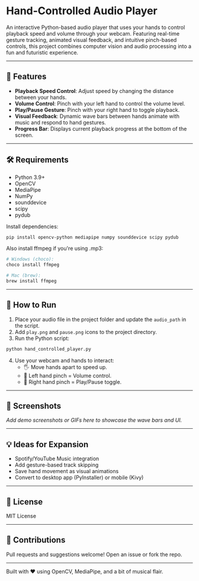 # Hand-Controlled Audio Player

An interactive Python-based audio player that uses your hands to control playback speed and volume through your webcam. Featuring real-time gesture tracking, animated visual feedback, and intuitive pinch-based controls, this project combines computer vision and audio processing into a fun and futuristic experience.

---

## 🎯 Features

- **Playback Speed Control**: Adjust speed by changing the distance between your hands.
- **Volume Control**: Pinch with your left hand to control the volume level.
- **Play/Pause Gesture**: Pinch with your right hand to toggle playback.
- **Visual Feedback**: Dynamic wave bars between hands animate with music and respond to hand gestures.
- **Progress Bar**: Displays current playback progress at the bottom of the screen.

---

## 🛠️ Requirements

- Python 3.9+
- OpenCV
- MediaPipe
- NumPy
- sounddevice
- scipy
- pydub

Install dependencies:

```bash
pip install opencv-python mediapipe numpy sounddevice scipy pydub
```

Also install ffmpeg if you're using .mp3:

```bash
# Windows (choco):
choco install ffmpeg

# Mac (brew):
brew install ffmpeg
```

---

## 🚀 How to Run

1. Place your audio file in the project folder and update the `audio_path` in the script.
2. Add `play.png` and `pause.png` icons to the project directory.
3. Run the Python script:

```bash
python hand_controlled_player.py
```

4. Use your webcam and hands to interact:
   - 🖐️ Move hands apart to speed up.
   - 🤏 Left hand pinch = Volume control.
   - 🤏 Right hand pinch = Play/Pause toggle.

---

## 📸 Screenshots

*Add demo screenshots or GIFs here to showcase the wave bars and UI.*

---

## 💡 Ideas for Expansion

- Spotify/YouTube Music integration
- Add gesture-based track skipping
- Save hand movement as visual animations
- Convert to desktop app (PyInstaller) or mobile (Kivy)

---

## 📄 License

MIT License

---

## 🤝 Contributions

Pull requests and suggestions welcome! Open an issue or fork the repo.

---

Built with ❤️ using OpenCV, MediaPipe, and a bit of musical flair.
